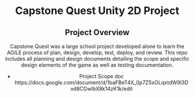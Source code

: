 <div align= center>
  <h1>Capstone Quest Unity 2D Project</h1>
  <h2>Project Overview</h2>
  <p>Capstone Quest was a large school project developed alone to learn the AGILE process of plan, design, develop, test, deploy, and review.
  This repo includes all planning and design documents detailing the scope and specific design elements of the game as well as testing documentation.
  <p>

  <ul>
    <li>Project Scope doc https://docs.google.com/document/d/1baFBeT4X_0p7Z5xOLqxtdW9l3Dxd8CGwIbX8k14zK1k/edit</li>
  </ul>
</div>

